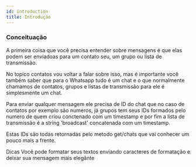 ```yaml
---
id: introduction
title: Introdução
---
```


### Conceituação

A primeira coisa que você precisa entender sobre mensagens é que elas podem ser enviadoas para um contato seu, um grupo ou lista de transmissão.

No topico contatos vou voltar a falar sobre isso, mas é importante você também saber que para o Whatsapp tudo é um chat e o que normalmente chamamos de contatos, grupos e listas de transmissão para ele é simplesmente um chat.

Para enviar qualquer mensagem ele precisa de ID do chat que no caso de contatos por exemplo são numeros, já grupos tem seus IDs formados pelo numero de quem criou conctenado com um timestamp e por fim a lista de transmissão é a string 'broadcast' concatenada com um timestamp.

Estas IDs são todas retornadas pelo metodo get/chats que vai conhecer um pouco mais a frente.

Dicas Você pode formatar seus textos enviando caracteres de formatação e deixar sua mensagem mais elegânte
